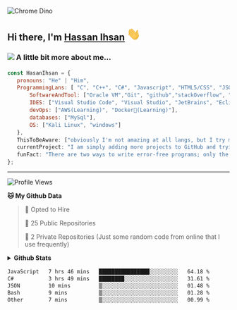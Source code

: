  <!--
**HasanIhsan/HasanIhsan** is a ✨ _special_ ✨ repository because its `README.md` (this file) appears on your GitHub profile.
-->

![Chrome Dino](https://mir-s3-cdn-cf.behance.net/project_modules/max_1200/4ff07986208593.5d9a654e92f36.gif)


<h2 align="left">Hi there, I'm <a href="https://www.linkedin.com/in/hassan-ihsan-045b11231/" target="_blank" rel="noopener noreferrer">Hassan Ihsan</a> <img src="https://raw.githubusercontent.com/ABSphreak/ABSphreak/master/gifs/Hi.gif" height="30" />
 
 
 ### <img src="https://media.giphy.com/media/VgCDAzcKvsR6OM0uWg/giphy.gif" width="50"> A little bit more about me...  
 
 ```javascript
const HasanIhsan = {
    pronouns: "He" | "Him",
    ProgrammingLans: [ "C", "C++", "C#", "Javascript", "HTML5/CSS", "JSON", "Java"],
        SoftwareAndTool: ["Oracle VM","Git", "github","stackOverflow", "geeksforgeeks"],
        IDES: ["Visual Studio Code", "Visual Studio", "JetBrains", "Eclipse Ide", "Notepad++"],
        devOps: ["AWS(Learning)", "Docker🐳(Learning)"],
        databases: ["MySql"],
        OS: ["Kali Linux", "windows"]
    },
    ThisToBeAware: ["obviously I'm not amazing at all langs, but I try my best not to go rusty"],
    currentProject: "I am simply adding more projects to GitHub and trying to learn docker",
    funFact: "There are two ways to write error-free programs; only the third one works"
};
```
 
 ---
 
![Profile Views](https://komarev.com/ghpvc/?username=HasanIhsan&style=flat-square)

<!-- ![Lines of code](https://img.shields.io/badge/From%20Hello%20World%20I%27ve%20Written-2.9%20million%20lines%20of%20code-blue) -->
 
 **🐱 My Github Data** 
 
> 💼 Opted to Hire
 > 
> 📜 25 Public Repositories
 > 
> 🔑 2 Private Repositories (Just some random code from online that I use frequently)

 <p>
    <details>
     <summary><strong>Github Stats</strong></summary>
     
![Hassan GitHub stats](https://github-readme-stats.vercel.app/api?username=HasanIhsan&hide=contribs,prs&show_icons=true&theme=transparent)
[![Top Langs](https://github-readme-stats.vercel.app/api/top-langs/?username=HasanIhsan&layout=compact&theme=transparent)](https://github.com/HasanIhsan/github-readme-stats)
      </details>
</p>


<!--START_SECTION:waka-->

```text
JavaScript   7 hrs 46 mins   ████████████████░░░░░░░░░   64.18 %
C#           3 hrs 49 mins   ████████░░░░░░░░░░░░░░░░░   31.61 %
JSON         10 mins         ▒░░░░░░░░░░░░░░░░░░░░░░░░   01.48 %
Bash         9 mins          ▒░░░░░░░░░░░░░░░░░░░░░░░░   01.28 %
Other        7 mins          ▒░░░░░░░░░░░░░░░░░░░░░░░░   00.99 %
```

<!--END_SECTION:waka-->
 
 
